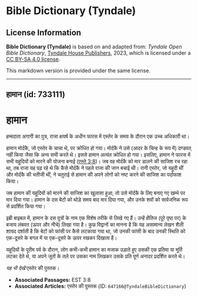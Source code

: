 # Bible Dictionary (Tyndale)

## License Information

**Bible Dictionary (Tyndale)** is based on and adapted from: _Tyndale Open Bible Dictionary_, [Tyndale House Publishers](https://tyndaleopenresources.com/), 2023, which is licensed under a [CC BY-SA 4.0 license](https://creativecommons.org/licenses/by-sa/4.0/legalcode.en).

This markdown version is provided under the same license.



--------------------------------

## हामान (id: 733111)

हामान
=====

हम्मदाता अगागी का पुत्र, राजा क्षयर्ष के अधीन फारस में एस्तेर के समय के दौरान एक उच्च अधिकारी था।

हामान मोर्दकै, जो एस्तेर के चाचा थे, पर क्रोधित हो गया। मोर्दकै ने उसे (आदर के चिन्ह के रूप में) दण्डवत् नहीं किया जैसा कि अन्य सभी करते थे। इससे हामान अत्यंत क्रोधित हो गया। इसलिए, हामान ने फारस में सभी यहूदियों को मारने की योजना बनाई ([एस्ते 3:8](https://ref.ly/Esth3:8))। जब वह मोर्दकै को मार डालने की साजिश रच रहा था, तब राजा यह पढ़ रहे थे कि कैसे मोर्दकै ने पहले राजा की जान बचाई थी। रानी एस्तेर, जो यहूदी थीं और मोर्दकै की भतीजी थीं, ने चतुराई से हामान की अपने लोगों को नष्ट करने की साजिश का पर्दाफाश किया।

जब हामान की यहूदियों को मारने की साजिश का खुलासा हुआ, तो उसे मोर्दकै के लिए बनाए गए खम्भे पर मार दिया गया। हामान के दस बेटों को थोड़े समय बाद मार दिया गया, और उनके शवों को सार्वजनिक रूप से प्रदर्शित किया गया।

इब्री बाइबल में, हामान के दस पुत्रों के नाम एक विशेष तरीके से लिखे गए हैं। उन्हें क्षैतिज (पूरे पृष्ठ पर) के बजाय लंबवत (ऊपर और नीचे) लिखा गया है। कुछ विद्वानों का मानना ​​है कि यह असामान्य लेखन शैली शायद दर्शाती है कि बेटों को फांसी पर कैसे लटकाया गया था, जो उनकी फांसी के बाद उनकी स्थिति को एक\-दूसरे के बगल में या एक\-दूसरे के ऊपर रखकर दिखाता है।

यहूदियों के पूरीम पर्व के दौरान, लोग कभी\-कभी हामान का मजाक उड़ाते हुए उसकी एक प्रतिमा या मूर्ति लटका देते थे, या अपने जूतों के तले पर उसका नाम लिखकर उसके प्रति पूर्ण अनादर प्रदर्शित करते थे।

*यह भी देखें* एस्तेर की पुस्तक।

* **Associated Passages:** EST 3:8
* **Associated Articles:** एस्तेर की पुस्तक (ID: `647166@TyndaleBibleDictionary`)

